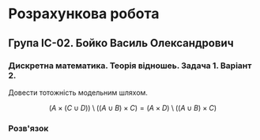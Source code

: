 # Розрахункова робота

## Група ІС-02. Бойко Василь Олександрович

### Дискретна математика. Теорія відношеь. Задача 1. Варіант 2.

Довести тотожність модельним шляхом. 

$$(A \times (C \cup D)) \setminus((A \cup B) \times C) = (A \times D) \setminus ((A \cup B) \times C)
$$

### Розв'язок
